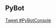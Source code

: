 ## PyBot 

<a href="https://twitter.com/intent/tweet?button_hashtag=PyBotConsole&ref_src=twsrc%5Etfw" class="twitter-hashtag-button" data-show-count="false">Tweet #PyBotConsole</a><script async src="https://platform.twitter.com/widgets.js" charset="utf-8"></script>


